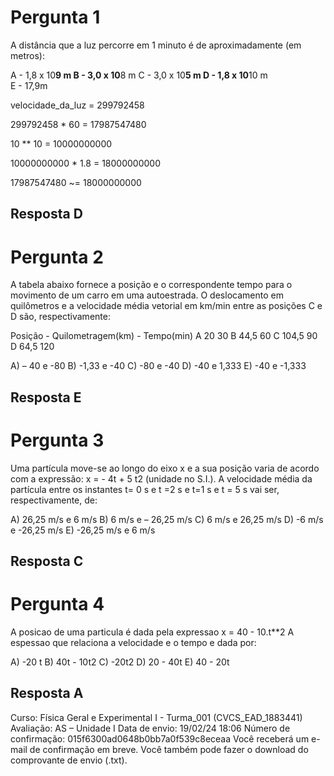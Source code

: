 
# Pergunta 1

A distância que a luz percorre em 1 minuto é de aproximadamente (em metros):


A - 1,8 x 10**9 m
B - 3,0 x 10**8 m
C - 3,0 x 10**5 m
D - 1,8 x 10**10 m  
E - 17,9m

velocidade_da_luz = 299792458

299792458 * 60 = 17987547480

10 ** 10 = 10000000000

10000000000 * 1.8 = 18000000000

17987547480 ~= 18000000000

## Resposta D

# Pergunta 2

A tabela abaixo fornece a posição e o correspondente tempo para o movimento de um carro em uma autoestrada. O deslocamento em quilômetros e a velocidade média vetorial em km/min entre as posições C e D são, respectivamente:

Posição  -  Quilometragem(km)  -   Tempo(min)
   A            20                    30
   B            44,5                  60
   C            104,5                 90
   D            64,5                  120

A) – 40 e -80
B) -1,33 e -40
C) -80 e -40
D) -40 e 1,333
E) -40 e -1,333


## Resposta E

# Pergunta 3


Uma partícula move-se ao longo do eixo x e a sua posição varia de acordo com a expressão: x = - 4t + 5 t2 (unidade no S.I.). A velocidade média da partícula entre os instantes t= 0 s e t =2 s e t=1 s e t = 5 s vai ser, respectivamente, de:

A) 26,25 m/s e 6 m/s
B) 6 m/s e – 26,25 m/s
C) 6 m/s e 26,25 m/s
D) -6 m/s e -26,25 m/s
E) -26,25 m/s e 6 m/s

## Resposta C

# Pergunta 4

A posicao de uma particula é dada pela expressao x = 40 - 10.t**2 A espessao que relaciona a velocidade e o tempo e dada por:

A) -20 t
B) 40t - 10t2
C) -20t2
D) 20 - 40t
E) 40 - 20t

## Resposta A

Curso:
Física Geral e Experimental I - Turma_001 (CVCS_EAD_1883441)
Avaliação:
AS – Unidade I
Data de envio:
19/02/24 18:06
Número de confirmação:
015f6300ad0648b0bb7a0f539c8eceaa
Você receberá um e-mail de confirmação em breve.
Você também pode fazer o download do comprovante de envio (.txt).